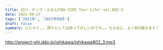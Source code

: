 ```yaml
---
title: 石川・ホンマ・ぶるんのBe-SIDE Your Life! vol.802-3
date: 2021-09-27
tags: ['2021年', '2021年09月']
draft: false
summary: とにかく、、、周りとしては持ってほしいのです。。。ちなみに、よく802聴きます！
---
```


http://project-phi.ddo.jp/ishikawa/ishikawa802_3.mp3
